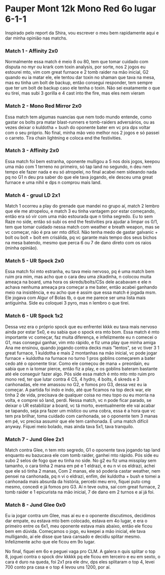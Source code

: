# Pauper Mont 12k Mono Red 6o lugar 6-1-1

Inspirado pelo report da Shira, vou escrever o meu bem rapidamente aqui e dar minha opinião nas matchs.

### Match 1 - Affinity 2x0

Normalmente essa match é meio 8 ou 80, tem que tomar cuidado com disputa no myr ou krark com toxin analysis, por sorte, nos 2 jogos eu estourei mto, vim com great furnace e 2 tomb raider na mão inicial, G2 quando eu ia matar ele, ele tentou dar toxin no shaman que tava na mesa, mas eu tinha um bolt de backup, então consegui responder, tem sempre que ter um bolt de backup caso ele tenha o toxin. Não sei exatamente o que eu tirei, mas subi 3 gorilla e 4 cast into the fire, mas eles nem vieram

### Match 2 - Mono Red Mirror 2x0

Essa match tem algumas nuancias que nem todo mundo entende, como gastar os bolts pra matar blast-runners e tomb-raiders adversários, ou as vezes deixar o kuldotha + bush do oponente bater em vc pra dps voltar com o seu próprio. No final, minha mão veio melhor nos 2 jogos e só passei o carreto. Tira chain lightning e coloca end the festivities.

### Match 3 - Affinity 2x0

Essa match foi bem estranha, oponente mulligou a 5 nos dois jogos, keepou uma mão com 1 terreno no primeiro, só tap land no segundo, n deu nem tempo ele fazer nada e eu só atropelei, no final acabei nem sideando nada pq no G1 n deu pra saber do que ele tava jogando, ele desceu uma great furnace e uma nihil e dps n comprou mais land.

### Match 4 - gruul LD 2x1

Match 1 ocorreu a play do grenade que mandei no grupo aí, match 2 lembro que ele me atropelou, e match 3 eu tinha vantagem por estar começando, então era só vir com uma mão estourada que n tinha segredo. Eu to sem Raze no side, então só subi os end the festivities pra ajudar a limpar os 0/1, tem que tomar cuidado nessa match com weather e breath weapon, mas se vc começar, não é pra ser mto difícil. Não tenha medo de gastar galvanic + bolt ou bolt + bolt em crisálida, pq vc garante mais tempo dos seus bichos na mesa batendo, mesmo que perca 6 ou 7 de dano direto com os raios (minha opinião).

### Match 5 - UR Spock 2x0

Essa match foi mto estranha, eu tava meio nervoso, pq é uma match bem ruim pra mim, mas acho que o cara deu uma zikadinha, n colocou muita ameaça na board, uma hora os skreds/bolts/CSs dele acabavam e ele n achava nenhuma ameaça pra começar a me bater, então acabei ganhando meio na insistência, e eu acho que é assim que essa match é jogada msm. Ele jogava com Algur of Bolas tb, o que me parece ser uma lista mais antiguinha. Side eu coloquei 3 pyro, mas n lembro o que tirei.

### Match 6 - UR Spock 1x2

Dessa vez era o próprio spock que eu enfrentei kkkk eu tava mais nervoso ainda por estar 5x0, e eu sabia que o spock era mto bom. Essa match é mto importante vc começar, faz muita diferença, e infelizmente eu n comecei o G1, mas consegui ganhar, vim mto rápido, e fiz uma play que minha amiga Ana me ensinou, quando jogando contra decks mais "lentos", se vc tiver 3 1 great furnace, 1 kuldotha e mais 2 montanhas na mão inicial, vc pode jogar furnace + kuldotha na furnace no turno 1 pros goblins começarem a bater cedo até o oponente tirar. Como ele começou de mana + preordain, eu sabia que n ia tomar pierce, então fiz a play, e os goblins bateram bastante até ele conseguir fazer algo. Pós side essa match é mto mto mto ruim pro mono red, ter que lutar contra 4 CS, 4 hydro, 4 bolts, 4 skreds e 3 canhonadas, ele me amassou no G2, e fomos pro G3, dessa vez eu ia começar. A partida foi indo e indo, até que ficamos na top deck war, ele tinha 2 de vida, precisava de qualquer coisa no meu topo ou eu morria na volta, e comprei só land, perdi. Nessa match, vc n pode ficar parado, se deixar o UR estabilizar a board, vc tá morto, eventualmente ele vai acabar se tapando, seja pra fazer um místico ou uma cobra, essa é a hora que vc tem pra brilhar, toma cuidado com canhonada, se o oponente tem 3 manas em pé, vc precisa assumir que ele tem canhonada. É uma match difícil anyway. Fiquei meio bolado, mas ainda tava 5x1, tava tranquilo.

### Match 7 - Jund Glee 2x1

Match contra Glee, n tem mto segredo, G1 o oponente tava jogando tap land enquanto eu bazucava ele com tomb raider, ganhei mto rápido. Pós side eu subo 2 selos de fogo que eu tinha no side. No g2 eu fiz uma missplay sem tamanho, o cara tinha 2 mana em pé e 1 eldrazi, e eu n vi os eldrazi, achei que ele só tinha 2 manas, Com 2 manas, ele só poderia castar weather, nem pensei na canhonada, pq n vi o eldrazi, enfim, dei kuldotha + bush e tomei a canhonada mais absurda da história, percebi meu erro, fiquei puto cmg mesmo, concedi e já fomos pro G3. Aí n teve outra, saí com great furnace, 2 tomb raider e 1 epicurista na mão inicial, 7 de dano em 2 turnos e aí já foi.

### Match 8 - Jund Glee 0x0

Eu ia jogar contra um Glee, mas aí eu e o oponente discutimos, decidimos dar empate, eu estava mto bem colocado, estava em 4o lugar, e era o primeiro entre os 6x1, meu oponente estava mais abaixo, então ele ficou bem em dúvida. Começamos o jogo, eu keepei a mão inicial, ele tava mulligando, aí ele disse que tava cansado e decidiu splitar mesmo. Infelizmente acho que ele ficou em 9o lugar.

No final, fiquei em 6o e peguei vaga pro CLM. A galera n quis splitar o top 8, joguei contra o spock dnv kkkkk pq ele ficou em terceiro e eu em sexto, o cara é duro na queda, foi 2x1 pra ele dnv, dps eles splitaram o top 4, levei 700 conto pra casa e o top 4 levou uns 1200, por aí.
